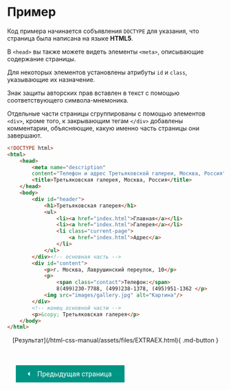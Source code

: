 # Пример

Код примера начинается собъявления `DOCTYPE` для указания, что страница была написана на языке **HTML5**.

В `<head>` вы также можете видеть элементы `<meta>`, описывающие содержание страницы.

Для некоторых элементов установлены атрибуты `id` и `class`, указывающие их назначение.

Знак защиты авторских прав вставлен в текст с помощью соответствующего символа-мнемоника.

Отдельные части страницы сгруппированы с помощью элементов `<div>`, кроме того, к закрывающим тегам `</div>` добавлены комментарии, объясняющие, какую именно часть страницы они завершают.

```html title="Код"
<!DOCTYPE html>
<html>
    <head>
        <meta name="description" 
        content="Телефон и aдpеc Третьяковской галереи, Москва, Россия" />
        <title>Третьяковская галерея, Москва, Россия</title>
    </head>
    <body>
        <div id="header">
            <h1>Третьяковская галерея</h1>
            <ul>
                <li><a href="index.html">Главная</a></li>
                <li><a href="index.html">Галерея</a></li>
                <li class="current-page">
                    <a href="index.html">Адрес</a>
                </li>
            </ul>
        </div><!-- основная часть -->
        <div id="content">
            <p>г. Москва, Лаврушинский переулок, 10</p>
            <p>
                <span class="contact">Телефон:</span> 
                8(499)230-7788, (499)238-1378, (495)951-1362 </p>
            <img src="images/gallery.jpg" alt="Картина"/>
        </div>
        <!-- конец основной части -->
        <p>&coру; Третьяковская галерея</p>
    </body>
</html>
```

<center>[Результат](/html-css-manual/assets/files/EXTRAEX.html){ .md-button }

<div style="display: flex; justify-content: space-between; padding: 20px; margin-top:30px;"><button class="custom-button" style="background-color: rgb(0, 148, 133); color: white; font-family: 'Roboto', sans-serif; border: none; cursor: pointer; padding: 10px 20px; font-size: 16px; display: flex; align-items: center;" onclick="window.location.href='/html-css-manual/html/extra/meta'"><svg xmlns="http://www.w3.org/2000/svg" viewBox="0 0 24 24" style="fill: white; width: 20px; height: 20px;"><path d="M15 18l-6-6 6-6" /></svg><span style="margin: 0 10px;">Предыдущая страница</span></button></div>
